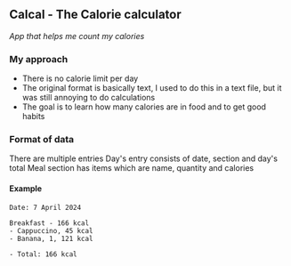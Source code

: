 ## Calcal - The Calorie calculator
_App that helps me count my calories_

### My approach
- There is no calorie limit per day
- The original format is basically text, I used to do this in a text file, but it was still annoying to do calculations
- The goal is to learn how many calories are in food and to get good habits

### Format of data
There are multiple entries
Day's entry consists of date, section and day's total 
Meal section has items which are name, quantity and calories

#### Example

```
Date: 7 April 2024

Breakfast - 166 kcal
- Cappuccino, 45 kcal
- Banana, 1, 121 kcal

- Total: 166 kcal
```
